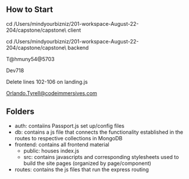 





## How to Start
cd /Users/mindyourbizniz/201-workspace-August-22-204/capstone/capstone\ client

cd /Users/mindyourbizniz/201-workspace-August-22-204/capstone/capstone\ backend


T@hmuny54@5703

Dev718

Delete lines 102-106 on landing.js

Orlando.Tyrell@codeimmersives.com

## Folders

- auth: contaiins Passport.js set up/config files
- db: contains a js file that connects the functionality established in the routes to respective collections in MongoDB
- frontend: contains all frontend material
  - public: houses index.js
  - src: contains javascripts and corresponding stylesheets used to build the site pages (organized by page/component)
- routes: contains the js files that run the express routing

